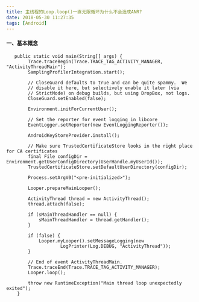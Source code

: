 ```yaml
---
title: 主线程的Loop.loop()一直无限循环为什么不会造成ANR?
date: 2018-05-30 11:27:35
tags: [Android]
---
```


#### 一、基本概念


	   public static void main(String[] args) {
	        Trace.traceBegin(Trace.TRACE_TAG_ACTIVITY_MANAGER, "ActivityThreadMain");
	        SamplingProfilerIntegration.start();
	
	        // CloseGuard defaults to true and can be quite spammy.  We
	        // disable it here, but selectively enable it later (via
	        // StrictMode) on debug builds, but using DropBox, not logs.
	        CloseGuard.setEnabled(false);
	
	        Environment.initForCurrentUser();
	
	        // Set the reporter for event logging in libcore
	        EventLogger.setReporter(new EventLoggingReporter());
	
	        AndroidKeyStoreProvider.install();
	
	        // Make sure TrustedCertificateStore looks in the right place for CA certificates
	        final File configDir = Environment.getUserConfigDirectory(UserHandle.myUserId());
	        TrustedCertificateStore.setDefaultUserDirectory(configDir);
	
	        Process.setArgV0("<pre-initialized>");
	
	        Looper.prepareMainLooper();
	
	        ActivityThread thread = new ActivityThread();
	        thread.attach(false);
	
	        if (sMainThreadHandler == null) {
	            sMainThreadHandler = thread.getHandler();
	        }
	
	        if (false) {
	            Looper.myLooper().setMessageLogging(new
	                    LogPrinter(Log.DEBUG, "ActivityThread"));
	        }
	
	        // End of event ActivityThreadMain.
	        Trace.traceEnd(Trace.TRACE_TAG_ACTIVITY_MANAGER);
	        Looper.loop();
	
	        throw new RuntimeException("Main thread loop unexpectedly exited");
	    }
	    
	    
